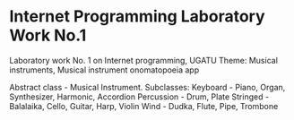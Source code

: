 ﻿# Internet Programming Laboratory Work No.1

Laboratory work No. 1 on Internet programming, UGATU
Theme: Musical instruments, Musical instrument onomatopoeia app

Abstract class - Musical Instrument. 
Subclasses:
Keyboard - Piano, Organ, Synthesizer, Harmonic, Accordion
Percussion - Drum, Plate
Stringed - Balalaika, Cello, Guitar, Harp, Violin
Wind - Dudka, Flute, Pipe, Trombone

